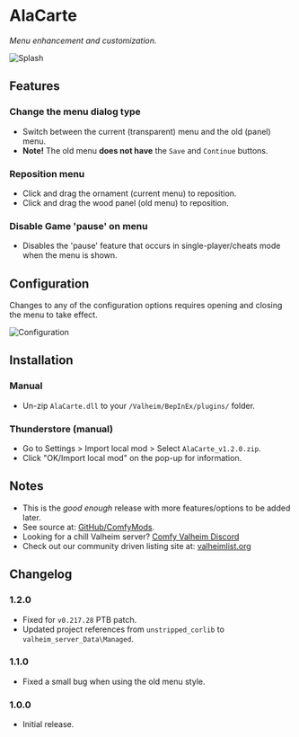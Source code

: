 # AlaCarte

*Menu enhancement and customization.*

![Splash](https://i.imgur.com/eB2JEkY.png)

## Features

### Change the menu dialog type

  * Switch between the current (transparent) menu and the old (panel) menu.
  * **Note!** The old menu **does not have** the `Save` and `Continue` buttons.

### Reposition menu

  * Click and drag the ornament (current menu) to reposition.
  * Click and drag the wood panel (old menu) to reposition.

### Disable Game 'pause' on menu

  * Disables the 'pause' feature that occurs in single-player/cheats mode when the menu is shown.

## Configuration

Changes to any of the configuration options requires opening and closing the menu to take effect.

![Configuration](https://i.imgur.com/gxqQoaK.png)

## Installation

### Manual

  * Un-zip `AlaCarte.dll` to your `/Valheim/BepInEx/plugins/` folder.

### Thunderstore (manual)

  * Go to Settings > Import local mod > Select `AlaCarte_v1.2.0.zip`.
  * Click "OK/Import local mod" on the pop-up for information.

## Notes

  * This is the *good enough* release with more features/options to be added later.
  * See source at: [GitHub/ComfyMods](https://github.com/redseiko/ComfyMods/tree/main/AlaCarte).
  * Looking for a chill Valheim server? [Comfy Valheim Discord](https://discord.gg/ameHJz5PFk)
  * Check out our community driven listing site at: [valheimlist.org](https://valheimlist.org/)

## Changelog

### 1.2.0

  * Fixed for `v0.217.28` PTB patch.
  * Updated project references from `unstripped_corlib` to `valheim_server_Data\Managed`.

### 1.1.0

  * Fixed a small bug when using the old menu style.

### 1.0.0

  * Initial release.
